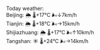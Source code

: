 Today weather:  
Beijing: 🌦   🌡️+17°C 🌬️↓7km/h  
Tianjin: 🌦   🌡️+18°C 🌬️→15km/h  
Shijiazhuang: 🌦   🌡️+17°C 🌬️↑10km/h  
Tangshan: ☀️   🌡️+24°C 🌬️→14km/h  
